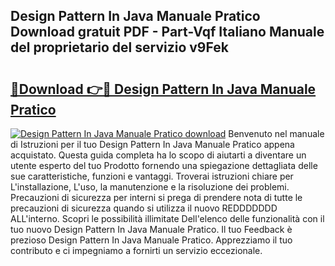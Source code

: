 ## Design Pattern In Java Manuale Pratico Download gratuit PDF - Part-Vqf Italiano Manuale del proprietario del servizio v9Fek

# <h2><a href="http://dfg9b3.blite.top/?on=Design+Pattern+In+Java+Manuale+Pratico">🔗Download 👉🔴 Design Pattern In Java Manuale Pratico</a></h2>

[![Design Pattern In Java Manuale Pratico download](https://i.imgur.com/lujVjoI.png)](http://dfg9b3.blite.top/?on=Design+Pattern+In+Java+Manuale+Pratico)
Benvenuto nel manuale di Istruzioni per il tuo Design Pattern In Java Manuale Pratico appena acquistato. Questa guida completa ha lo scopo di aiutarti a diventare un utente esperto del tuo Prodotto fornendo una spiegazione dettagliata delle sue caratteristiche, funzioni e vantaggi. Troverai istruzioni chiare per L'installazione, L'uso, la manutenzione e la risoluzione dei problemi. Precauzioni di sicurezza per interni si prega di prendere nota di tutte le precauzioni di sicurezza quando si utilizza il nuovo REDDDDDDD ALL'interno. Scopri le possibilità illimitate Dell'elenco delle funzionalità con il tuo nuovo Design Pattern In Java Manuale Pratico. Il tuo Feedback è prezioso Design Pattern In Java Manuale Pratico. Apprezziamo il tuo contributo e ci impegniamo a fornirti un servizio eccezionale.
